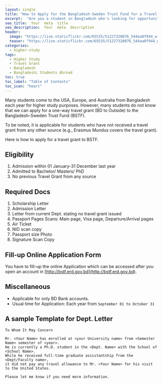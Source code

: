 ```yaml
---
layout: single
title: "How to Apply for the Bangladesh-Sweden Trust Fund for a Travel Grant (BD students only)"
excerpt:  "Are you a student in Bangladesh who's looking for opportunities to travel abroad? The Bangladesh-Sweden Trust Fund for Research and Development (BSTF) offers travel grants to Bangladeshi students who want to attend conferences, workshops, or training programs outside of Bangladesh. In this post, I'll walk you through the steps to apply for a travel grant from the BSTF, including eligibility criteria, application requirements, and deadlines."
seo_title:  Your  meta  title  
seo_description:  Your  meta  description
header:
  image: "https://live.staticflickr.com/65535/51227320076_544aa0f944_w.jpg"
  teaser: "https://live.staticflickr.com/65535/51227320076_544aa0f944_w.jpg"
categories:
  - higher-study
tags:
  - Higher Study
  - Travel Grant
  - Bangladesh
  - Bangladeshi Students Abroad
toc: true
toc_label: "Table of Contents"
toc_icon: "heart"
---
```



Many students come to the USA, Europe, and Australia from Bangladesh each year for higher study purposes. However, many students do not know that we can apply for a one-way travel grant (BD to Outside) to the Bangladesh-Sweden Trust Fund (BSTF).

To be noted, it is applicable for students who have not received a travel grant from any other source (e.g., Erasmus Mundus covers the travel grant).

Here is how to apply for a travel grant to BSTF.


## Eligibility
1. Admission within 01 January-31 December last year
2. Admitted to Bachelor/ Masters/ PhD
3. No previous Travel Grant from any source

## Required Docs

1. Scholarship Letter
2. Admission Letter
3. Letter from current Dept. stating no travel grant issued
4. Passport Pages Scans: Main page, Visa page, Departure/Arrival pages
5. Air Ticket
6. NID scan copy
7. Passport size Photo
8. Signature Scan Copy

## Fill-up Online Application Form
You have to fill-up the online Application which can be accessed after you open an account in [http://bstf.erd.gov.bd](http://bstf.erd.gov.bd).

## Miscellaneous
* Applicable for only BD Bank accounts.
* Usual time for Application: Each year from `September 01 to October 31`

## A sample Template for Dept. Letter
```
To Whom It May Concern 

Mr. <Your Name> has enrolled at <your University name> from <Semester Name> semester of <year>. 
He is currently a Ph.D. student in the <Dept. Name> with the School of <School Name>. 
While he received full-time graduate assistantship from the <Dept/Faculty name>, 
it did not pay any travel allowance to Mr. <Your Name> for his visit to the United States. 

Please let me know if you need more information.
```
<!--stackedit_data:
eyJoaXN0b3J5IjpbLTY0NjI2NDQwMywtNjU4MjEyMzM5LDEyNj
cxNjg3OTAsMTMyMjA5OTgwNywxNDczMjYyOTU1LC04MDkwNzk0
MTQsMTc1MzY4Njc4N119
-->